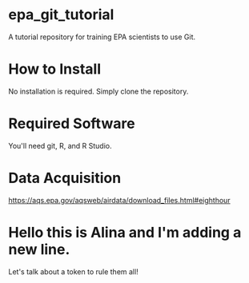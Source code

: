 # epa_git_tutorial
A tutorial repository for training EPA scientists to use Git.

# How to Install
No installation is required. Simply clone the repository.

# Required Software
You'll need git, R, and R Studio.

# Data Acquisition
https://aqs.epa.gov/aqsweb/airdata/download_files.html#eighthour

# Hello this is Alina and I'm adding a new line.
Let's talk about a token to rule them all!